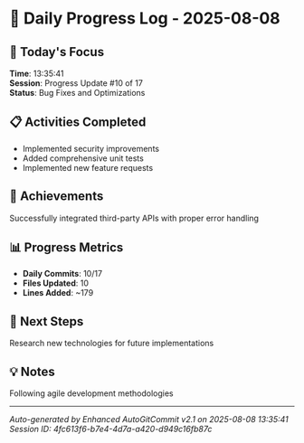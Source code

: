 # 📅 Daily Progress Log - 2025-08-08

## 🎯 Today's Focus
**Time**: 13:35:41  
**Session**: Progress Update #10 of 17  
**Status**: Bug Fixes and Optimizations

## 📋 Activities Completed
- Implemented security improvements
- Added comprehensive unit tests
- Implemented new feature requests

## 🚀 Achievements
Successfully integrated third-party APIs with proper error handling

## 📊 Progress Metrics
- **Daily Commits**: 10/17
- **Files Updated**: 10
- **Lines Added**: ~179

## 🎯 Next Steps
Research new technologies for future implementations

## 💡 Notes
Following agile development methodologies

---
*Auto-generated by Enhanced AutoGitCommit v2.1 on 2025-08-08 13:35:41*
*Session ID: 4fc613f6-b7e4-4d7a-a420-d949c16fb87c*